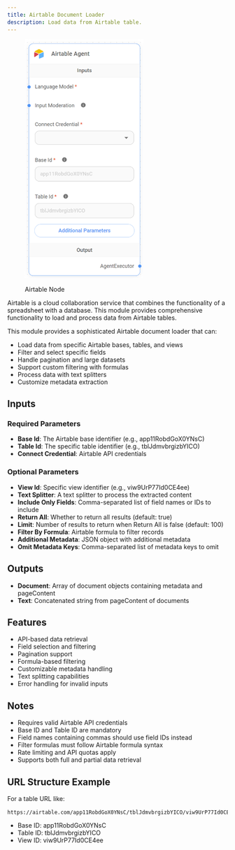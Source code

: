 ```yaml
---
title: Airtable Document Loader
description: Load data from Airtable table.
---
```



<figure><img src="/assets/image_airtable (1).png" alt="" width="271"><figcaption><p>Airtable Node</p></figcaption></figure>

Airtable is a cloud collaboration service that combines the functionality of a spreadsheet with a database. This module provides comprehensive functionality to load and process data from Airtable tables.

This module provides a sophisticated Airtable document loader that can:
- Load data from specific Airtable bases, tables, and views
- Filter and select specific fields
- Handle pagination and large datasets
- Support custom filtering with formulas
- Process data with text splitters
- Customize metadata extraction

## Inputs

### Required Parameters
- **Base Id**: The Airtable base identifier (e.g., app11RobdGoX0YNsC)
- **Table Id**: The specific table identifier (e.g., tblJdmvbrgizbYICO)
- **Connect Credential**: Airtable API credentials

### Optional Parameters
- **View Id**: Specific view identifier (e.g., viw9UrP77Id0CE4ee)
- **Text Splitter**: A text splitter to process the extracted content
- **Include Only Fields**: Comma-separated list of field names or IDs to include
- **Return All**: Whether to return all results (default: true)
- **Limit**: Number of results to return when Return All is false (default: 100)
- **Filter By Formula**: Airtable formula to filter records
- **Additional Metadata**: JSON object with additional metadata
- **Omit Metadata Keys**: Comma-separated list of metadata keys to omit

## Outputs

- **Document**: Array of document objects containing metadata and pageContent
- **Text**: Concatenated string from pageContent of documents

## Features
- API-based data retrieval
- Field selection and filtering
- Pagination support
- Formula-based filtering
- Customizable metadata handling
- Text splitting capabilities
- Error handling for invalid inputs

## Notes
- Requires valid Airtable API credentials
- Base ID and Table ID are mandatory
- Field names containing commas should use field IDs instead
- Filter formulas must follow Airtable formula syntax
- Rate limiting and API quotas apply
- Supports both full and partial data retrieval

## URL Structure Example
For a table URL like:
```
https://airtable.com/app11RobdGoX0YNsC/tblJdmvbrgizbYICO/viw9UrP77Id0CE4ee
```
- Base ID: app11RobdGoX0YNsC
- Table ID: tblJdmvbrgizbYICO
- View ID: viw9UrP77Id0CE4ee

